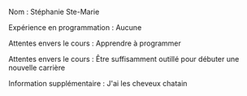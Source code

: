 
Nom : Stéphanie Ste-Marie

Expérience en programmation : Aucune

Attentes envers le cours : Apprendre à programmer

Attentes envers le cours : Être suffisamment outillé pour débuter une nouvelle carrière

Information supplémentaire : J'ai les cheveux chatain